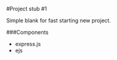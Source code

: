 #Project stub #1

Simple blank for fast starting new project.

###Components
  * express.js
  * ejs
